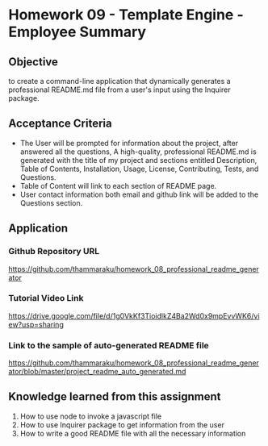 # Homework 09 - Template Engine - Employee Summary

## Objective
to create a command-line application that dynamically generates a professional README.md file from a user's input using the Inquirer package.

## Acceptance Criteria
- The User will be prompted for information about the project, after answered all the questions,
A high-quality, professional README.md is generated with the title of my project and sections entitled Description, Table of Contents, Installation, Usage, License, Contributing, Tests, and Questions.
- Table of Content will link to each section of README page.
- User contact information both email and github link will be added to the Questions section.


## Application

### Github Repository URL
https://github.com/thammaraku/homework_08_professional_readme_generator

### Tutorial Video Link
https://drive.google.com/file/d/1g0VkKf3TioidlkZ4Ba2Wd0x9mpEvvWK6/view?usp=sharing

### Link to the sample of auto-generated README file
https://github.com/thammaraku/homework_08_professional_readme_generator/blob/master/project_readme_auto_generated.md



## Knowledge learned from this assignment
1. How to use node to invoke a javascript file
2. How to use Inquirer package to get information from the user 
3. How to write a good README file with all the necessary information